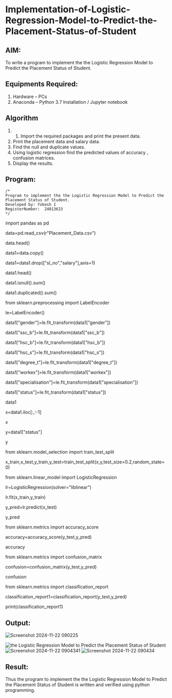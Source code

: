 # Implementation-of-Logistic-Regression-Model-to-Predict-the-Placement-Status-of-Student

## AIM:
To write a program to implement the the Logistic Regression Model to Predict the Placement Status of Student.

## Equipments Required:
1. Hardware – PCs
2. Anaconda – Python 3.7 Installation / Jupyter notebook

## Algorithm
1. 1. Import the required packages and print the present data.
2. Print the placement data and salary data.
3. Find the null and duplicate values.
4. Using logistic regression find the predicted values of accuracy , confusion matrices.
5. Display the results.
    

## Program:
```
/*
Program to implement the the Logistic Regression Model to Predict the Placement Status of Student.
Developed by: Yokesh I
RegisterNumber:  24013623
*/
```

import pandas as pd

data=pd.read_csv(r"Placement_Data.csv")

data.head()

data1=data.copy()

data1=data1.drop(["sl_no","salary"],axis=1)

data1.head()

data1.isnull().sum()

data1.duplicated().sum()

from sklearn.preprocessing import LabelEncoder

le=LabelEncoder()

data1["gender"]=le.fit_transform(data1["gender"])

data1["ssc_b"]=le.fit_transform(data1["ssc_b"])

data1["hsc_b"]=le.fit_transform(data1["hsc_b"])

data1["hsc_s"]=le.fit_transform(data1["hsc_s"])

data1["degree_t"]=le.fit_transform(data1["degree_t"])

data1["workex"]=le.fit_transform(data1["workex"])

data1["specialisation"]=le.fit_transform(data1["specialisation"])

data1["status"]=le.fit_transform(data1["status"])

data1

x=data1.iloc[:,:-1]

x

y=data1["status"]

y

from sklearn.model_selection import train_test_split

x_train,x_test,y_train,y_test=train_test_split(x,y,test_size=0.2,random_state=0)

from sklearn.linear_model import LogisticRegression

lr=LogisticRegression(solver="liblinear")

lr.fit(x_train,y_train)

y_pred=lr.predict(x_test)

y_pred

from sklearn.metrics import accuracy_score

accuracy=accuracy_score(y_test,y_pred)

accuracy

from sklearn.metrics import confusion_matrix


confusion=confusion_matrix(y_test,y_pred)

confusion

from sklearn.metrics import classification_report

classification_report1=classification_report(y_test,y_pred)

print(classification_report1)
 
## Output:
![Screenshot 2024-11-22 090225](https://github.com/user-attachments/assets/26aa1f1c-a3a0-4151-b9f5-959911fac3d9)

![the Logistic Regression Model to Predict the Placement Status of Student](sam.png)
![Screenshot 2024-11-22 0904341](https://github.com/user-attachments/assets/aa35ba0c-f7f6-4713-8d4c-1dfc57314dff)
![Screenshot 2024-11-22 090434](https://github.com/user-attachments/assets/5e3df1b8-e6a5-48ca-b3c8-42cbe601b4d5)


## Result:
Thus the program to implement the the Logistic Regression Model to Predict the Placement Status of Student is written and verified using python programming.
